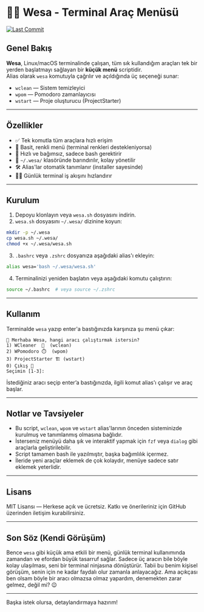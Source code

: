 # 🧙‍♂️ Wesa - Terminal Araç Menüsü

[![Last Commit](https://img.shields.io/github/last-commit/ahmethsnl/wesa_shell?style=flat)](https://github.com/ahmethsnl/wesa_shell/commits)

## Genel Bakış

**Wesa**, Linux/macOS terminalinde çalışan, tüm sık kullandığım araçları tek bir yerden başlatmayı sağlayan bir **küçük menü** scriptidir.  
Alias olarak `wesa` komutuyla çağrılır ve açıldığında üç seçeneği sunar:  

- `wclean` — Sistem temizleyici  
- `wpom` — Pomodoro zamanlayıcısı  
- `wstart` — Proje oluşturucu (ProjectStarter)  

---

## Özellikler

- ✅ Tek komutla tüm araçlara hızlı erişim  
- 🎨 Basit, renkli menü (terminal renkleri destekleniyorsa)  
- 🔄 Hızlı ve bağımsız, sadece bash gerektirir  
- 📂 `~/.wesa/` klasöründe barındırılır, kolay yönetilir  
- 🛠️ Alias'lar otomatik tanımlanır (installer sayesinde)  
- 🧑‍💻 Günlük terminal iş akışını hızlandırır  

---

## Kurulum

1. Depoyu klonlayın veya `wesa.sh` dosyasını indirin.  
2. `wesa.sh` dosyasını `~/.wesa/` dizinine koyun:  

```bash
mkdir -p ~/.wesa
cp wesa.sh ~/.wesa/
chmod +x ~/.wesa/wesa.sh
```

3. `.bashrc` veya `.zshrc` dosyanıza aşağıdaki alias'ı ekleyin:  

```bash
alias wesa='bash ~/.wesa/wesa.sh'
```

4. Terminalinizi yeniden başlatın veya aşağıdaki komutu çalıştırın:

```bash
source ~/.bashrc  # veya source ~/.zshrc
```

---

## Kullanım

Terminalde `wesa` yazıp enter'a bastığınızda karşınıza şu menü çıkar:

```
👋 Merhaba Wesa, hangi aracı çalıştırmak istersin?
1) WCleaner  🧹  (wclean)
2) WPomodoro ⏱️  (wpom)
3) ProjectStarter 🏗️ (wstart)
0) Çıkış 🚪
Seçimin [1-3]:
```

İstediğiniz aracı seçip enter’a bastığınızda, ilgili komut alias'ı çalışır ve araç başlar.

---

## Notlar ve Tavsiyeler

- Bu script, `wclean`, `wpom` ve `wstart` alias'larının önceden sisteminizde kurulmuş ve tanımlanmış olmasına bağlıdır.  
- İsterseniz menüyü daha şık ve interaktif yapmak için `fzf` veya `dialog` gibi araçlarla geliştirilebilir.  
- Script tamamen bash ile yazılmıştır, başka bağımlılık içermez.  
- İleride yeni araçlar eklemek de çok kolaydır, menüye sadece satır eklemek yeterlidir.  

---

## Lisans

MIT Lisansı — Herkese açık ve ücretsiz. Katkı ve önerileriniz için GitHub üzerinden iletişim kurabilirsiniz.

---

## Son Söz (Kendi Görüşüm)

Bence `wesa` gibi küçük ama etkili bir menü, günlük terminal kullanımında zamandan ve efordan büyük tasarruf sağlar. Sadece üç aracın bile böyle kolay ulaşılması, seni bir terminal ninjasına dönüştürür. Tabii bu benim kişisel görüşüm, senin için ne kadar faydalı olur zamanla anlayacağız. Ama açıkçası ben olsam böyle bir aracı olmazsa olmaz yapardım, denemekten zarar gelmez, değil mi? 😉

---

Başka istek olursa, detaylandırmaya hazırım!
